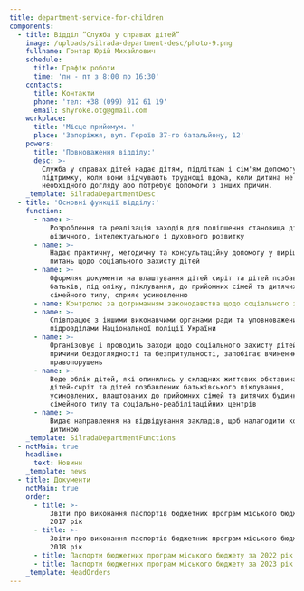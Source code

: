 ```yaml
---
title: department-service-for-children
components:
  - title: Відділ “Служба у справах дітей”
    image: /uploads/silrada-department-desc/photo-9.png
    fullname: Гонтар Юрій Михайлович
    schedule:
      title: Графік роботи
      time: 'пн - пт з 8:00 по 16:30'
    contacts:
      title: Контакти
      phone: 'тел: +38 (099) 012 61 19'
      email: shyroke.otg@gmail.com
    workplace:
      title: 'Місце прийомум. '
      place: 'Запоріжжя, вул. Героїв 37-го батальйону, 12'
    powers:
      title: 'Повноваження відділу:'
      desc: >-
        Служба у справах дітей надає дітям, підліткам і сім'ям допомогу й
        підтримку, коли вони відчувають труднощі вдома, коли дитина не отримує
        необхідного догляду або потребує допомоги з інших причин.
    _template: SilradaDepartmentDesc
  - title: 'Основні функції відділу:'
    function:
      - name: >-
          Розроблення та реалізація заходів для поліпшення становища дітей, їх
          фізичного, інтелектуального і духовного розвитку
      - name: >-
          Надає практичну, методичну та консультаційну допомогу у вирішенні
          питань щодо соціального захисту дітей
      - name: >-
          Оформляє документи на влаштування дітей сиріт та дітей позбавлених
          батьків, під опіку, піклування, до прийомних сімей та дитячих будинків
          сімейного типу, сприяє усиновленню
      - name: Контролює за дотриманням законодавства щодо соціального захисту дітей.
      - name: >-
          Співпрацює з іншими виконавчими органами ради та уповноваженими
          підрозділами Національної поліції України
      - name: >-
          Організовує і проводить заходи щодо соціального захисту дітей, виявляє
          причини бездоглядності та безпритульності, запобігає вчиненню дітьми
          правопорушень
      - name: >-
          Веде облік дітей, які опинились у складних життєвих обставинах,
          дітей-сиріт та дітей позбавлених батьківського піклування,
          усиновлених, влаштованих до прийомних сімей та дитячих будинків
          сімейного типу та соціально-реабілітаційних центрів
      - name: >-
          Видає направлення на відвідування закладів, щоб налагодити контакт з
          дитиною
    _template: SilradaDepartmentFunctions
  - notMain: true
    headline:
      text: Новини
    _template: news
  - title: Документи
    notMain: true
    order:
      - title: >-
          Звіти про виконання паспортів бюджетних програм міського бюджету за
          2017 рік
      - title: >-
          Звіти про виконання паспортів бюджетних програм міського бюджету за
          2018 рік
      - title: Паспорти бюджетних програм міського бюджету за 2022 рік
      - title: Паспорти бюджетних програм міського бюджету за 2023 рік
    _template: HeadOrders
---
```




